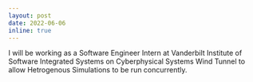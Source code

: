 ```yaml
---
layout: post
date: 2022-06-06
inline: true
---
```


I will be working as a Software Engineer Intern at Vanderbilt Institute of Software Integrated Systems on Cyberphysical Systems Wind Tunnel to allow Hetrogenous Simulations to be run concurrently.
